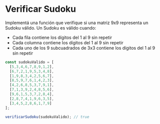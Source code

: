 # Verificar Sudoku

Implementá una función que verifique si una matriz 9x9 representa un Sudoku válido. Un Sudoku es válido cuando:
- Cada fila contiene los dígitos del 1 al 9 sin repetir
- Cada columna contiene los dígitos del 1 al 9 sin repetir  
- Cada uno de los 9 subcuadrados de 3x3 contiene los dígitos del 1 al 9 sin repetir

```ts
const sudokuValido = [
  [5,3,4,6,7,8,9,1,2],
  [6,7,2,1,9,5,3,4,8],
  [1,9,8,3,4,2,5,6,7],
  [8,5,9,7,6,1,4,2,3],
  [4,2,6,8,5,3,7,9,1],
  [7,1,3,9,2,4,8,5,6],
  [9,6,1,5,3,7,2,8,4],
  [2,8,7,4,1,9,6,3,5],
  [3,4,5,2,8,6,1,7,9]
];

verificarSudoku(sudokuValido); // true
```